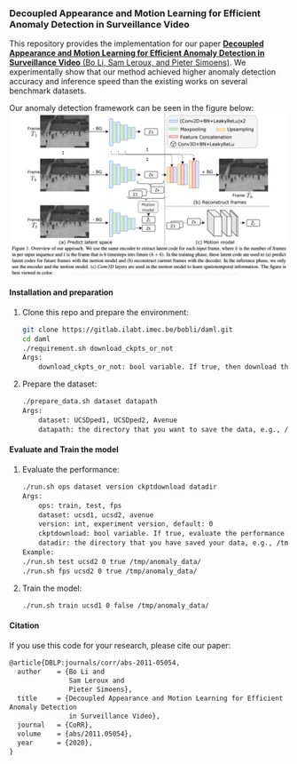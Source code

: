 ### Decoupled Appearance and Motion Learning for Efficient Anomaly Detection in Surveillance Video

This repository provides the implementation for our paper [**Decoupled Appearance and Motion Learning for Efficient Anomaly Detection in Surveillance Video** (Bo Li, Sam Leroux, and Pieter Simoens)](https://arxiv.org/abs/2011.05054). We experimentally show that our method achieved higher anomaly detection accuracy and inference speed than the existing works on several benchmark datasets. 

Our anomaly detection framework can be seen in the figure below:
![algorithm](gt/framework.png)



#### Installation and preparation 

1. Clone this repo and prepare the environment:

   ```bash
   git clone https://gitlab.ilabt.imec.be/bobli/daml.git
   cd daml
   ./requirement.sh download_ckpts_or_not
   Args:
       download_ckpts_or_not: bool variable. If true, then download the ckpts for ucsd1/ucsd2
   ```
   
2. Prepare the dataset:
    ```bash
    ./prepare_data.sh dataset datapath
    Args:
        dataset: UCSDped1, UCSDped2, Avenue
        datapath: the directory that you want to save the data, e.g., /tmp/anomaly_data/
    ```

#### Evaluate and Train the model

1. Evaluate the performance:
    ```bash
    ./run.sh ops dataset version ckptdownload datadir
    Args:
        ops: train, test, fps
        dataset: ucsd1, ucsd2, avenue
        version: int, experiment version, default: 0
        ckptdownload: bool variable. If true, evaluate the performance of the downloaded checkpoint. 
        datadir: the directory that you have saved your data, e.g., /tmp/anomaly_data/
    Example:
    ./run.sh test ucsd2 0 true /tmp/anomaly_data/ 
    ./run.sh fps ucsd2 0 true /tmp/anomaly_data/ 
    ```

2. Train the model:
    ```bash
    ./run.sh train ucsd1 0 false /tmp/anomaly_data/
    ```
    
#### Citation
If you use this code for your research, please cite our paper:
```
@article{DBLP:journals/corr/abs-2011-05054,
  author    = {Bo Li and
               Sam Leroux and
               Pieter Simoens},
  title     = {Decoupled Appearance and Motion Learning for Efficient Anomaly Detection
               in Surveillance Video},
  journal   = {CoRR},
  volume    = {abs/2011.05054},
  year      = {2020},
}
```
    
    